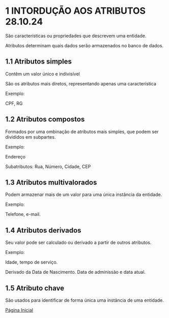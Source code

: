# 1 INTORDUÇÃO AOS ATRIBUTOS 28.10.24

São características ou propriedades que descrevem uma entidade.

Atributos determinam quais dados serão armazenados no banco de dados.

## 1.1 Atributos simples

Contêm um valor único e indivisível

São os atributos mais diretos, representando apenas uma característica

Exemplo:

CPF, RG

## 1.2 Atributos compostos

Formados por uma ombinação de atributos mais simples, que podem ser divididos em subpartes.

Exemplo:

Endereço

Subatributos: Rua, Número, Cidade, CEP

## 1.3 Atributos multivalorados

Podem armazenar mais de um valor para uma única instância da entidade.

Exemplo:

Telefone, e-mail.

## 1.4 Atributos derivados

Seu valor pode ser calculado ou derivado a partir de outros atributos.

Exemplo:

Idade, tempo de serviço.

Derivado da Data de Nascimento. Data de adminissão e data atual.

## 1.5 Atributo chave

São usados para identificar de forma única uma instância de uma entidade.

[Página Inicial](../README.md)
